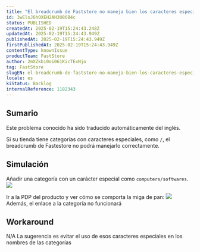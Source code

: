 ```yaml
---
title: "El breadcrumb de Faststore no maneja bien los caracteres especiales"
id: 3wElsJ6hOXEH2AH3U86B4c
status: PUBLISHED
createdAt: 2025-02-19T15:24:43.248Z
updatedAt: 2025-02-19T15:24:43.949Z
publishedAt: 2025-02-19T15:24:43.949Z
firstPublishedAt: 2025-02-19T15:24:43.949Z
contentType: knownIssue
productTeam: FastStore
author: 2mXZkbi0oi061KicTExNjo
tag: FastStore
slugEN: el-breadcrumb-de-faststore-no-maneja-bien-los-caracteres-especiales
locale: es
kiStatus: Backlog
internalReference: 1182343
---
```


## Sumario

<div class="alert alert-info">
  <p>Este problema conocido ha sido traducido automáticamente del inglés.</p>
</div>


Si su tienda tiene categorías con caracteres especiales, como `/`, el breadcrumb de Fastestore no podrá manejarlo correctamente.


##

## Simulación


Añadir una categoría con un carácter especial como `computers/softwares`.
 ![](https://vtexhelp.zendesk.com/attachments/token/GotI44D5ebNA8EhouzkuBAh8l/?name=image.png)

Ir a la PDP del producto y ver cómo se comporta la miga de pan:
 ![](https://vtexhelp.zendesk.com/attachments/token/uhuoUTlqJfGZrU3hHI19OqaqG/?name=image.png)
Además, el enlace a la categoría no funcionará



## Workaround


N/A La sugerencia es evitar el uso de esos caracteres especiales en los nombres de las categorías





